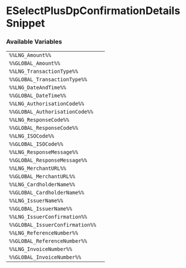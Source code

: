 # ESelectPlusDpConfirmationDetails Snippet

### Available Variables
|||
|---|---|
| `%%LNG_Amount%%` |
| `%%GLOBAL_Amount%%` |
| `%%LNG_TransactionType%%` |
| `%%GLOBAL_TransactionType%%` |
| `%%LNG_DateAndTime%%` |
| `%%GLOBAL_DateTime%%` |
| `%%LNG_AuthorisationCode%%` |
| `%%GLOBAL_AuthorisationCode%%` |
| `%%LNG_ResponseCode%%` |
| `%%GLOBAL_ResponseCode%%` |
| `%%LNG_ISOCode%%` |
| `%%GLOBAL_ISOCode%%` |
| `%%LNG_ResponseMessage%%` |
| `%%GLOBAL_ResponseMessage%%` |
| `%%LNG_MerchantURL%%` |
| `%%GLOBAL_MerchantURL%%` |
| `%%LNG_CardholderName%%` |
| `%%GLOBAL_CardholderName%%` |
| `%%LNG_IssuerName%%` |
| `%%GLOBAL_IssuerName%%` |
| `%%LNG_IssuerConfirmation%%` |
| `%%GLOBAL_IssuerConfirmation%%` |
| `%%LNG_ReferenceNumber%%` |
| `%%GLOBAL_ReferenceNumber%%` |
| `%%LNG_InvoiceNumber%%` |
| `%%GLOBAL_InvoiceNumber%%` |
